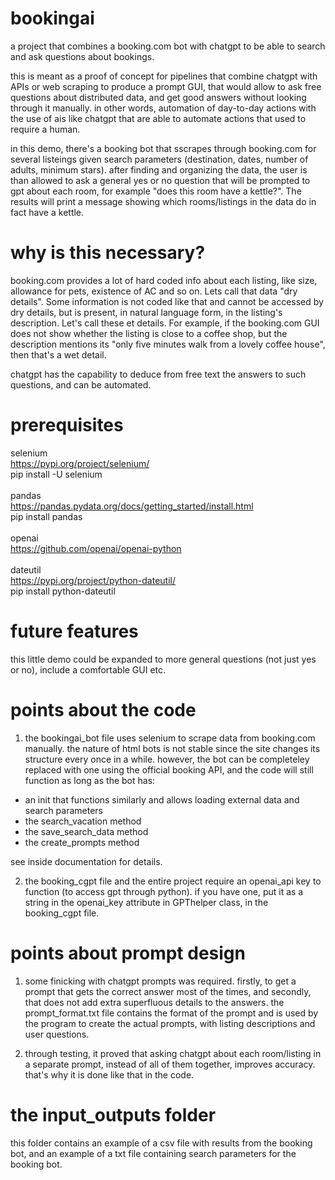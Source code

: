 # bookingai
a project that combines a booking.com bot with chatgpt to be able to search and ask questions about bookings.

this is meant as a proof of concept for pipelines that combine chatgpt with APIs or web scraping to produce a prompt GUI, that would allow to ask free questions about distributed data, and get good answers without looking through it manually. in other words, automation of day-to-day actions with the use of ais like chatgpt that are able to automate actions that used to require a human.

in this demo, there's a booking bot that sscrapes through booking.com for several listeings given search parameters (destination, dates, number of adults, minimum stars).
after finding and organizing the data, the user is than allowed to ask a general yes or no question that will be prompted to gpt about each room, for example "does this room have a kettle?".
The results will print a message showing which rooms/listings in the data do in fact have a kettle.

# why is this necessary? 
booking.com provides a lot of hard coded info about each listing, like size, allowance for pets, existence of AC and so on. Lets call that data "dry details".
Some information is not coded like that and cannot be accessed by dry details, but is present, in natural language form, in the listing's description. Let's call these et details.
For example, if the booking.com GUI does not show whether the listing is close to a coffee shop, but the description mentions its "only five minutes walk from a lovely coffee house", then that's a wet detail.

chatgpt has the capability to deduce from free text the answers to such questions, and can be automated. 

# prerequisites
selenium<br>https://pypi.org/project/selenium/<br>pip install -U selenium
<br><br>
pandas<br>https://pandas.pydata.org/docs/getting_started/install.html<br>pip install pandas
<br><br>
openai<br>https://github.com/openai/openai-python
<br><br>
dateutil<br>https://pypi.org/project/python-dateutil/<br>pip install python-dateutil

# future features
this little demo could be expanded to more general questions (not just yes or no), include a comfortable GUI etc.

# points about the code
1. the bookingai_bot file uses selenium to scrape data from booking.com manually. the nature of html bots is not stable since the site changes its structure every once in a while.
  however, the bot can be completeley replaced with one using the official booking API, and the code will still function as long as the bot has:
  * an init that functions similarly and allows loading external data and search parameters
  * the search_vacation method
  * the save_search_data method
  * the create_prompts method
  
  see inside documentation for details.

2. the booking_cgpt file and the entire project require an openai_api key to function (to access gpt through python).
   if you have one, put it as a string in the openai_key attribute in GPThelper class, in the booking_cgpt file.

# points about prompt design
1. some finicking with chatgpt prompts was required. firstly, to get a prompt that gets the correct answer most of the times, and secondly, that does not add extra superfluous details to the answers.
  the prompt_format.txt file contains the format of the prompt and is used by the program to create the actual prompts, with listing descriptions and user questions.

2. through testing, it proved that asking chatgpt about each room/listing in a separate prompt, instead of all of them together, improves accuracy. that's why it is done like that in the code.

# the input_outputs folder
this folder contains an example of a csv file with results from the booking bot, and an example of a txt file containing search parameters for the booking bot.

